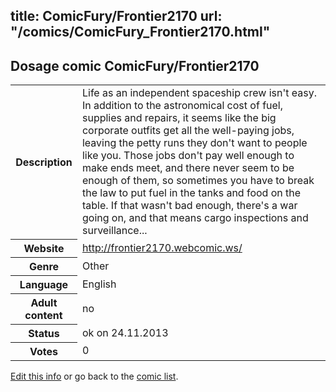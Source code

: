 title: ComicFury/Frontier2170
url: "/comics/ComicFury_Frontier2170.html"
---
Dosage comic ComicFury/Frontier2170
-----------------------------------------

<p id="msg"></p>
<script type="text/javascript">
if (window.location.search === '?edit_info_mail=sent_ok') {
  var elem = document.getElementById("msg");
  elem.innerHTML = 'Edited information sucessfully sent for review, which is usually done daily. Thanks!';
  elem.className = 'ok';
}
</script>
<table class="comicinfo">
<tr>
<th>Description</th><td>Life as an independent spaceship crew isn't easy. In addition to the astronomical cost of fuel, supplies and repairs, it seems like the big corporate outfits get all the well-paying jobs, leaving the petty runs they don't want to people like you. Those jobs don't pay well enough to make ends meet, and there never seem to be enough of them, so sometimes you have to break the law to put fuel in the tanks and food on the table. If that wasn't bad enough, there's a war going on, and that means cargo inspections and surveillance...</td>
</tr>
<tr>
<th>Website</th><td><a href="http://frontier2170.webcomic.ws/">http://frontier2170.webcomic.ws/</a></td>
</tr>
<tr>
<th>Genre</th><td>Other</td>
</tr>
<tr>
<th>Language</th><td>English</td>
</tr>
<tr>
<th>Adult content</th><td>no</td>
</tr>
<tr>
<th>Status</th><td>ok on 24.11.2013</td>
</tr>
<tr>
<th>Votes</th><td>0</td>
</tr>
</table>

[Edit this info](ComicFury_Frontier2170_edit.html) or go back to the [comic list](../comic-index.html).
